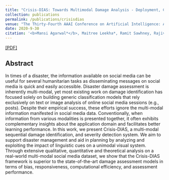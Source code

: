 ```yaml
---
title: "Crisis-DIAS: Towards Multimodal Damage Analysis - Deployment, Challenges, and Assessment"
collection: publications
permalink: /publications/crisisdias
venue: "The Thirty-Fourth AAAI Conference on Artificial Intelligence: AI for Social Impact. AAAI 2020."
date: 2020-9-30
citation: '<b>Mansi Agarwal*</b>, Maitree Leekha*, Ramit Sawhney, Rajiv Ratn Shah. <i>The Thirty-Fourth AAAI Conference on Artificial Intelligence: AI for Social Impact</i>. <b>AAAI 2020</b>.'
---
```


[[PDF]](https://arxiv.org/pdf/2010.12810.pdf)

## Abstract
In times of a disaster, the information available on social media can be useful for several humanitarian tasks as disseminating messages on social media is quick and easily accessible. Disaster damage assessment is inherently multi-modal, yet most existing work on damage identification has focused solely on building generic classification models that rely exclusively on text or image analysis of online social media sessions (e.g., posts). Despite their empirical success, these efforts ignore the multi-modal information manifested in social media data. Conventionally, when information from various modalities is presented together, it often exhibits complementary insights about the application domain and facilitates better learning performance. In this work, we present Crisis-DIAS, a multi-modal sequential damage identification, and severity detection system. We aim to support disaster management and aid in planning by analyzing and exploiting the impact of linguistic cues on a unimodal visual system. Through extensive qualitative, quantitative and theoretical analysis on a real-world multi-modal social media dataset, we show that the Crisis-DIAS framework is superior to the state-of-the-art damage assessment models in terms of bias, responsiveness, computational efficiency, and assessment performance.
